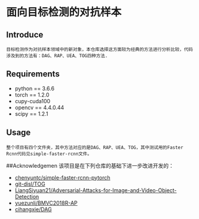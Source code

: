 # 面向目标检测的对抗样本
## Introduce

    目标检测作为对抗样本领域中的新对象，本仓库选择这方面较为经典的方法进行分析比较，代码涉及到的方法有：DAG、RAP、UEA、TOG四种方法.

## Requirements

* python == 3.6.6
* torch == 1.2.0 
* cupy-cuda100
* opencv == 4.4.0.44
* scipy == 1.2.1

## Usage
    
    整个项目有四个文件夹，其中方法对应的是DAG、RAP、UEA、TOG，其中测试用的Faster Rcnn代码见simple-faster-rcnn文件。

##Acknowledgemen
    该项目是在下列仓库的基础下进一步改进开发的：

* [chenyuntc/simple-faster-rcnn-pytorch](https://github.com/chenyuntc/simple-faster-rcnn-pytorch)
* [git-disl/TOG](https://github.com/git-disl/TOG)
* [LiangSiyuan21/Adversarial-Attacks-for-Image-and-Video-Object-Detection](https://github.com/LiangSiyuan21/Adversarial-Attacks-for-Image-and-Video-Object-Detection/tree/master/img_attack_with_attention)
* [yuezunli/BMVC2018R-AP](https://github.com/yuezunli/BMVC2018R-AP#requirements)
* [cihangxie/DAG](https://github.com/cihangxie/DAG)

